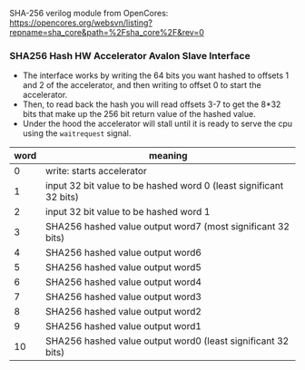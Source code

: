 SHA-256 verilog module from OpenCores: https://opencores.org/websvn/listing?repname=sha_core&path=%2Fsha_core%2F&rev=0

### SHA256 Hash HW Accelerator Avalon Slave Interface

- The interface works by writing the 64 bits you want hashed to offsets 1 and 2 of the accelerator, and then writing to offset 0 to start the accelerator.
- Then, to read back the hash you will read offsets 3-7 to get the 8*32 bits that make up the 256 bit return value of the hashed value.
- Under the hood the accelerator will stall until it is ready to serve the cpu using the `waitrequest` signal.

| word |                       meaning                                      |
| ---- | ------------------------------------------------------------------ |
|   0  | write: starts accelerator                                          |
|   1  | input 32 bit value to be hashed word 0 (least significant 32 bits) |
|   2  | input 32 bit value to be hashed word 1                             |
|   3  | SHA256 hashed value output word7 (most significant 32 bits)        |
|   4  | SHA256 hashed value output word6                                   |
|   5  | SHA256 hashed value output word5                                   |
|   6  | SHA256 hashed value output word4                                   |
|   7  | SHA256 hashed value output word3                                   |
|   8  | SHA256 hashed value output word2                                   |
|   9  | SHA256 hashed value output word1                                   |
|   10 | SHA256 hashed value output word0 (least significant 32 bits)       |
